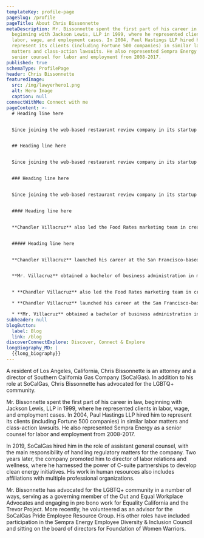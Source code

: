 ```yaml
---
templateKey: profile-page
pageSlug: /profile
pageTitle: About Chris Bissonnette
metaDescription: Mr. Bissonnette spent the first part of his career in law,
  beginning with Jackson Lewis, LLP in 1999, where he represented clients in
  labor, wage, and employment cases. In 2004, Paul Hastings LLP hired him to
  represent its clients (including Fortune 500 companies) in similar labor
  matters and class-action lawsuits. He also represented Sempra Energy as a
  senior counsel for labor and employment from 2008-2017.
published: true
schemaType: ProfilePage
header: Chris Bissonnette
featuredImage:
  src: /img/lawyerhero1.png
  alt: Hero Image
  caption: null
connectWithMe: Connect with me
pageContent: >-
  # Heading line here


  Since joining the web-based restaurant review company in its startup phase, **Chandler Villacruz** has spearheaded market research activities that have allowed the firm to build effective advertising campaigns and achieve sound business growth.


  ## Heading line here


  Since joining the web-based restaurant review company in its startup phase, **Chandler Villacruz** has spearheaded market research activities that have allowed the firm to build effective advertising campaigns and achieve sound business growth.


  ### Heading line here


  Since joining the web-based restaurant review company in its startup phase, **Chandler Villacruz** has spearheaded market research activities that have allowed the firm to build effective advertising campaigns and achieve sound business growth.


  #### Heading line here


  **Chandler Villacruz** also led the Food Rates marketing team in creating a successful *user rewards program* that boosted online signups by 10,000 accounts in its first 30 days. For his achievements in his field, the [San Francisco Business Times](file:///home/surajit/Downloads/executives%20(2)/executives/profile.html#) recognized him as one of its “40 Under 40” *business leaders* in 2014.


  ##### Heading line here


  **Chandler Villacruz** launched his career at the San Francisco-based Healthy Living. After only six years with the firm, he advanced from his position of marketing associate to the role of marketing director.


  **Mr. Villacruz** obtained a bachelor of business administration in marketing from the Mays Business School at Texas A&M University, where he pursued the Advertising Strategy career track. Subsequently, he earned a master of science in marketing at the University of Southern California.


  * **Chandler Villacruz** also led the Food Rates marketing team in creating a successful *user rewards program* that boosted online signups by 10,000 accounts in its first 30 days. For his achievements in his field, the [San Francisco Business Times](file:///home/surajit/Downloads/executives%20(2)/executives/profile.html#) recognized him as one of its “40 Under 40” *business leaders* in 2014.

  * **Chandler Villacruz** launched his career at the San Francisco-based Healthy Living. After only six years with the firm, he advanced from his position of marketing associate to the role of marketing director.

  * **Mr. Villacruz** obtained a bachelor of business administration in marketing from the Mays Business School at Texas A&M University, where he pursued the Advertising Strategy career track. Subsequently, he earned a master of science in marketing at the University of Southern California.
subheader: null
blogButton:
  label: Blog
  link: /blog
discoverConnectExplore: Discover, Connect & Explore
longBiography_MD: |
  {{long_biography}}
---
```

A resident of Los Angeles, California, Chris Bissonnette is an attorney and a director of Southern California Gas Company (SoCalGas). In addition to his role at SoCalGas, Chris Bissonnette has advocated for the LGBTQ+ community.

Mr. Bissonnette spent the first part of his career in law, beginning with Jackson Lewis, LLP in 1999, where he represented clients in labor, wage, and employment cases. In 2004, Paul Hastings LLP hired him to represent its clients (including Fortune 500 companies) in similar labor matters and class-action lawsuits. He also represented Sempra Energy as a senior counsel for labor and employment from 2008-2017.

In 2019, SoCalGas hired him in the role of assistant general counsel, with the main responsibility of handling regulatory matters for the company. Two years later, the company promoted him to director of labor relations and wellness, where he harnessed the power of C-suite partnerships to develop clean energy initiatives. His work in human resources also includes affiliations with multiple professional organizations.

Mr. Bissonnette has advocated for the LGBTQ+ community in a number of ways, serving as a governing member of the Out and Equal Workplace Advocates and engaging in pro bono work for Equality California and the Trevor Project. More recently, he volunteered as an advisor for the SoCalGas Pride Employee Resource Group. His other roles have included participation in the Sempra Energy Employee Diversity & Inclusion Council and sitting on the board of directors for Foundation of Women Warriors.